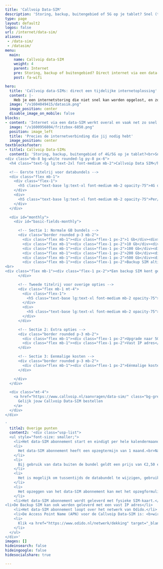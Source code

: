 ```yaml
---
title: 'Callvoip Data-SIM'
description: 'Storing, backup, buitengebied of 5G op je tablet? Snel (tijdelijk) internet met een data-SIM van Callvoip.'
type: page
layout: default2
logos: false
url: /internet/data-sim/
aliases:
 - /data-sim/
 - /datasim/
menu:
  main:
    name: Callvoip data-SIM
    weight: 4
    parent: Internet
    pre: Storing, backup of buitengebied? Direct internet via een data-SIM
    post: fa-wifi

hero:
  title: 'Callvoip data-SIMs: direct een tijdelijke internetoplossing'
  content: |-
    Heb je een internetstoring die niet snel kan worden opgelost, en zoek je een tijdelijk alternatief? Callvoip kan je voorzien van een data-SIM zodat je snel weer online bent. Een ideale match met bv de <a href="https://callvoip.shop/lte-modem-router/1105-fritzbox-6850-lte.html" target="_blank">FRITZBox 6850</a> of <a href="https://callvoip.shop/home/12118-fritzbox-6860-5g.html" target="_blank">6860 5G</a>.<br><br><a href="https://callvoip.nl/aanvragen/data-sim/" target="_blank" class="button">Data-SIM aanvragen</a>
  image: "/v1604049415/datasim.png"
  image_position: center
  disable_image_on_mobile: false
blocks:
- content: 'Internet via een data-SIM werkt overal en vaak net zo snel als de internetverbinding die je gewend bent thuis!<br>Dat maakt een data-SIM een fijne oplossing als je onverwachts wordt geplaagd door een internetstoring. Vooral als die wat langer duurt!<br>We kunnen je snel voorzien van een complete oplossing: een SIM kaart met het gewenste abonnement. Fijn is dat je geen lange looptijd hebt, je kunt het abonnement dus weer opzeggen als het niet meer nodig is. Naast de SIM kunnen we je ook voorzien van een FRITZBox waar we de SIM al in plaatsen. Je hoeft dan alleen nog maar de stekker in het stopcontact te doen en je kunt weer aan de slag.<br><br>Voor extra zekerheid kun je ook kiezen voor een <b>Backup SIM</b>. Deze springt automatisch bij wanneer je vaste verbinding (glasvezel of DSL) uitvalt. Zo blijf je altijd online, bijvoorbeeld om te blijven pinnen of door te werken zonder onderbreking. Het dataverbruik is in dit geval onbeperkt, zolang je de SIM alleen gebruikt bij storingen.'
  image: "/v1600956804/fritzbox-6850.png"
  position: image_left
  title: 'Precies de internetverbinding die jij nodig hebt'
  image_position: center
textblocksfooter:
- title1: Callvoip Data-SIMs
  content1: 'Storing, backup, buitengebied of 4G/5G op je tablet?<br>Snel (tijdelijk) internet met een data-SIM.
<div class="mb-8 bg-white rounded-lg py-8 px-6">
  <h4 class="text-lg lg:text-2xl font-medium mb-2">Callvoip Data SIM</h4>

  <!-- Eerste titelrij voor databundels -->
  <div class="flex mb-1">
    <div class="flex-1">
      <h5 class="text-base lg:text-xl font-medium mb-2 opacity-75">4G databundel p/mnd</h5>
    </div>
    <div>
      <h5 class="text-base lg:text-xl font-medium mb-2 opacity-75">Per/mnd (exc. btw)</h5>
    </div>
  </div>

  <div id="monthly">
    <div id="basic-fields-monthly">

      <!-- Sectie 1: Normale GB bundels -->
      <div class="border rounded p-3 mb-2">
        <div class="flex mb-1"><div class="flex-1 px-2">1 Gb</div><div>€&nbsp;10,-</div></div>
        <div class="flex mb-1"><div class="flex-1 px-2">10 Gb</div><div>€&nbsp;19,-</div></div>
        <div class="flex mb-1"><div class="flex-1 px-2">100 Gb</div><div>€&nbsp;50,-</div></div>
        <div class="flex mb-1"><div class="flex-1 px-2">200 Gb</div><div>€&nbsp;60,-</div></div>
        <div class="flex mb-1"><div class="flex-1 px-2">500 Gb</div><div>€&nbsp;100,-</div></div>
        <div class="flex mb-1"><div class="flex-1 px-2">Backup SIM altijd online*</div><div>€&nbsp;15,-</div></div>
<br>
<div class="flex mb-1"><div class="flex-1 px-2">*Een backup SIM kent geen datalimiet en kan ca. 4 dagen per jaar worden gebruik in geval van een storing met de primaire internetverbinding via glasvezel, kabel of dsl.</div><div></div></div>
      </div>

      <!-- Tweede titelrij voor overige opties -->
      <div class="flex mb-1 mt-4">
        <div class="flex-1">
          <h5 class="text-base lg:text-xl font-medium mb-2 opacity-75">Opties</h5>
        </div>
        <div>
          <h5 class="text-base lg:text-xl font-medium mb-2 opacity-75">Per/mnd (exc. btw)</h5>
        </div>
      </div>

      <!-- Sectie 2: Extra opties -->
      <div class="border rounded p-3 mb-2">
        <div class="flex mb-1"><div class="flex-1 px-2">Upgrade naar 5G internet</div><div>€&nbsp;4,-</div></div>
        <div class="flex mb-1"><div class="flex-1 px-2">Vast IP adres</div><div>€&nbsp;10,-</div></div>
      </div>

      <!-- Sectie 3: Eenmalige kosten -->
      <div class="border rounded p-3 mb-2">
        <div class="flex mb-1"><div class="flex-1 px-2">Eénmalige kosten</div><div>€&nbsp;25,-</div></div>
      </div>

    </div>
  </div>

  <div class="mt-4">
    <a href="https://www.callvoip.nl/aanvragen/data-sim/" class="bg-grey-dark hover:shadow-lg text-white rounded-md block text-center w-full px-4 py-2">
      Gelijk jouw Callvoip Data-SIM bestellen
    </a>
  </div>
</div>

'
  title2: Overige punten
  content2: '<div class="usp-list">
  <ul style="font-size: smaller;">
    <li>Het data-SIM abonnement start en eindigt per hele kalendermaand.</li>
    <li>
      Het data-SIM abonnement heeft een opzegtermijn van 1 maand.<br>Na opzegging eindigt het abonnement aan het einde van de daarop volgende kalendermaand.
    </li>
    <li>
      Bij gebruik van data buiten de bundel geldt een prijs van €2,50 ex BTW per GB buiten de bundel.
    </li>
    <li>
      Het is mogelijk om tussentijds de databundel te wijzigen, gebruik het wijzigingsformulier op <a href="https://www.callvoip.nl/mijncallvoip" target="_blank">mijncallvoip</a>.<br>De wijziging wordt dan naar verwachting dezelfde of de volgende werkdag uitgevoerd.
    </li>
    <li>
      Het opzeggen van het data-SIM abonnement kan met het opzegformulier op <a href="https://www.callvoip.nl/mijncallvoip" target="_blank">mijncallvoip</a>. U ontvangt een bevestiging.
    </li>
    <li>Het data-SIM abonnement wordt geleverd met fysieke SIM-kaart.</li>
<li>De Backup SIM kan ook worden geleverd met een vast IP adres</li>
    <li>Het data-SIM abonnement loopt over het netwerk van Odido.</li>
    <li>De Access Point Name (APN) voor de Callvoip Data-SIM is: <b>wireless.internet</b></li>
    <li>
      Klik <a href="https://www.odido.nl/netwerk/dekking" target="_blank">hier</a> om de Odido 4G 5G dekkingskaart te bezoeken.
    </li>
  </ul>
</div>'
images: []
hideinsearch: false
hideingoogle: false
hidesocialshare: true

---
```

